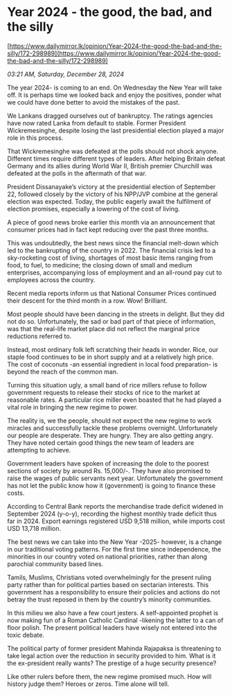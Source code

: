 # Year 2024 - the good, the bad, and the silly

[https://www.dailymirror.lk/opinion/Year-2024-the-good-the-bad-and-the-silly/172-298989](https://www.dailymirror.lk/opinion/Year-2024-the-good-the-bad-and-the-silly/172-298989)

*03:21 AM, Saturday, December 28, 2024*

The year 2024- is coming to an end. On Wednesday the New Year will take off. It is perhaps time we looked back and enjoy the positives, ponder what we could have done better to avoid the mistakes of the past.

We Lankans dragged ourselves out of bankruptcy. The ratings agencies have now rated Lanka from default to stable. Former President Wickremesinghe, despite losing the last presidential election played a major role in this process.

That Wickremesinghe was defeated at the polls should not shock anyone. Different times require different types of leaders. After helping Britain defeat Germany and its allies during World War II, British premier Churchill was defeated at the polls in the aftermath of that war.

President Dissanayake’s victory at the presidential election of September 22, followed closely by the victory of his NPP/JVP combine at the general election was expected. Today, the public eagerly await the fulfilment of election promises, especially a lowering of the cost of living.

A piece of good news broke earlier this month via an announcement that consumer prices had in fact kept reducing over the past three months.

This was undoubtedly, the best news since the financial melt-down which led to the bankrupting of the country in 2022. The financial crisis led to a sky-rocketing cost of living, shortages of most basic items ranging from food, to fuel, to medicine; the closing down of small and medium enterprises, accompanying loss of employment and an all-round pay cut to employees across the country.

Recent media reports inform us that National Consumer Prices continued their descent for the third month in a row. Wow! Brilliant.

Most people should have been dancing in the streets in delight. But they did not do so. Unfortunately, the sad or bad part of that piece of information, was that the real-life market place did not reflect the marginal price reductions referred to.

Instead, most ordinary folk left scratching their heads in wonder. Rice, our staple food continues to be in short supply and at a relatively high price. The cost of coconuts -an essential ingredient in local food preparation- is beyond the reach of the common man.

Turning this situation ugly, a small band of rice millers refuse to follow government requests to release their stocks of rice to the market at reasonable rates. A particular rice miller even boasted that he had played a vital role in bringing the new regime to power.

The reality is, we the people, should not expect the new regime to work miracles and successfully tackle these problems overnight. Unfortunately our people are desperate. They are hungry. They are also getting angry. They have noted certain good things the new team of leaders are attempting to achieve.

Government leaders have spoken of increasing the dole to the poorest sections of society by around Rs. 15,000/-. They have also promised to raise the wages of public servants next year. Unfortunately the government has not let the public know how it (government) is going to finance these costs.

According to Central Bank reports the merchandise trade deficit widened in September 2024 (y-o-y), recording the highest monthly trade deficit thus far in 2024. Export earnings registered USD 9,518 million, while imports cost USD 13,718 million.

The best news we can take into the New Year -2025- however, is a change in our traditional voting patterns. For the first time since independence, the minorities in our country voted on national priorities, rather than along parochial community based lines.

Tamils, Muslims, Christians voted overwhelmingly for the present ruling party rather than for political parties based on sectarian interests. This government has a responsibility to ensure their policies and actions do not betray the trust reposed in them by the country’s minority communities.

In this milieu we also have a few court jesters. A self-appointed prophet is now making fun of a Roman Catholic Cardinal -likening the latter to a can of floor polish. The present political leaders have wisely not entered into the toxic debate.

The political party of former president Mahinda Rajapaksa is threatening to take legal action over the reduction in security provided to him. What is it the ex-president really wants? The prestige of a huge security presence?

Like other rulers before them, the new regime promised much. How will history judge them? Heroes or zeros. Time alone will tell.


